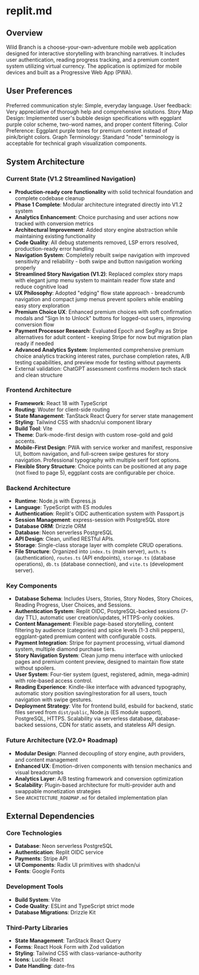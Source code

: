 # replit.md

## Overview
Wild Branch is a choose-your-own-adventure mobile web application designed for interactive storytelling with branching narratives. It includes user authentication, reading progress tracking, and a premium content system utilizing virtual currency. The application is optimized for mobile devices and built as a Progressive Web App (PWA).

## User Preferences
Preferred communication style: Simple, everyday language.
User feedback: Very appreciative of thorough help and comprehensive solutions.
Story Map Design: Implemented user's bubble design specifications with eggplant purple color scheme, two-word names, and proper content filtering.
Color Preference: Eggplant purple tones for premium content instead of pink/bright colors.
Graph Terminology: Standard "node" terminology is acceptable for technical graph visualization components.

## System Architecture

### Current State (V1.2 Streamlined Navigation)
- **Production-ready core functionality** with solid technical foundation and complete codebase cleanup
- **Phase 1 Complete**: Modular architecture integrated directly into V1.2 system
- **Analytics Enhancement**: Choice purchasing and user actions now tracked with conversion metrics
- **Architectural Improvement**: Added story engine abstraction while maintaining existing functionality
- **Code Quality**: All debug statements removed, LSP errors resolved, production-ready error handling
- **Navigation System**: Completely rebuilt swipe navigation with improved sensitivity and reliability - both swipe and button navigation working properly
- **Streamlined Story Navigation (V1.2)**: Replaced complex story maps with elegant jump menu system to maintain reader flow state and reduce cognitive load
- **UX Philosophy**: Adopted "edging" flow state approach - breadcrumb navigation and compact jump menus prevent spoilers while enabling easy story exploration
- **Premium Choice UX**: Enhanced premium choices with soft confirmation modals and "Sign In to Unlock" buttons for logged-out users, improving conversion flow
- **Payment Processor Research**: Evaluated Epoch and SegPay as Stripe alternatives for adult content - keeping Stripe for now but migration plan ready if needed
- **Advanced Analytics System**: Implemented comprehensive premium choice analytics tracking interest rates, purchase completion rates, A/B testing capabilities, and preview mode for testing without payments
- External validation: ChatGPT assessment confirms modern tech stack and clean structure

### Frontend Architecture
- **Framework**: React 18 with TypeScript
- **Routing**: Wouter for client-side routing
- **State Management**: TanStack React Query for server state management
- **Styling**: Tailwind CSS with shadcn/ui component library
- **Build Tool**: Vite
- **Theme**: Dark-mode-first design with custom rose-gold and gold accents.
- **Mobile-First Design**: PWA with service worker and manifest, responsive UI, bottom navigation, and full-screen swipe gestures for story navigation. Professional typography with multiple serif font options.
- **Flexible Story Structure**: Choice points can be positioned at any page (not fixed to page 5), eggplant costs are configurable per choice.

### Backend Architecture
- **Runtime**: Node.js with Express.js
- **Language**: TypeScript with ES modules
- **Authentication**: Replit's OIDC authentication system with Passport.js
- **Session Management**: express-session with PostgreSQL store
- **Database ORM**: Drizzle ORM
- **Database**: Neon serverless PostgreSQL
- **API Design**: Clean, unified RESTful APIs.
- **Storage**: Single-class storage layer with complete CRUD operations.
- **File Structure**: Organized into `index.ts` (main server), `auth.ts` (authentication), `routes.ts` (API endpoints), `storage.ts` (database operations), `db.ts` (database connection), and `vite.ts` (development server).

### Key Components
- **Database Schema**: Includes Users, Stories, Story Nodes, Story Choices, Reading Progress, User Choices, and Sessions.
- **Authentication System**: Replit OIDC, PostgreSQL-backed sessions (7-day TTL), automatic user creation/updates, HTTPS-only cookies.
- **Content Management**: Flexible page-based storytelling, content filtering by audience (categories) and spice levels (1-3 chili peppers), eggplant-gated premium content with configurable costs.
- **Payment Integration**: Stripe for payment processing, virtual diamond system, multiple diamond purchase tiers.
- **Story Navigation System**: Clean jump menu interface with unlocked pages and premium content preview, designed to maintain flow state without spoilers.
- **User System**: Four-tier system (guest, registered, admin, mega-admin) with role-based access control.
- **Reading Experience**: Kindle-like interface with advanced typography, automatic story position saving/restoration for all users, touch navigation with swipe gestures.
- **Deployment Strategy**: Vite for frontend build, esbuild for backend, static files served from `dist/public`, Node.js (ES module support), PostgreSQL, HTTPS. Scalability via serverless database, database-backed sessions, CDN for static assets, and stateless API design.

### Future Architecture (V2.0+ Roadmap)
- **Modular Design**: Planned decoupling of story engine, auth providers, and content management
- **Enhanced UX**: Emotion-driven components with tension mechanics and visual breadcrumbs
- **Analytics Layer**: A/B testing framework and conversion optimization
- **Scalability**: Plugin-based architecture for multi-provider auth and swappable monetization strategies
- See `ARCHITECTURE_ROADMAP.md` for detailed implementation plan

## External Dependencies

### Core Technologies
- **Database**: Neon serverless PostgreSQL
- **Authentication**: Replit OIDC service
- **Payments**: Stripe API
- **UI Components**: Radix UI primitives with shadcn/ui
- **Fonts**: Google Fonts

### Development Tools
- **Build System**: Vite
- **Code Quality**: ESLint and TypeScript strict mode
- **Database Migrations**: Drizzle Kit

### Third-Party Libraries
- **State Management**: TanStack React Query
- **Forms**: React Hook Form with Zod validation
- **Styling**: Tailwind CSS with class-variance-authority
- **Icons**: Lucide React
- **Date Handling**: date-fns